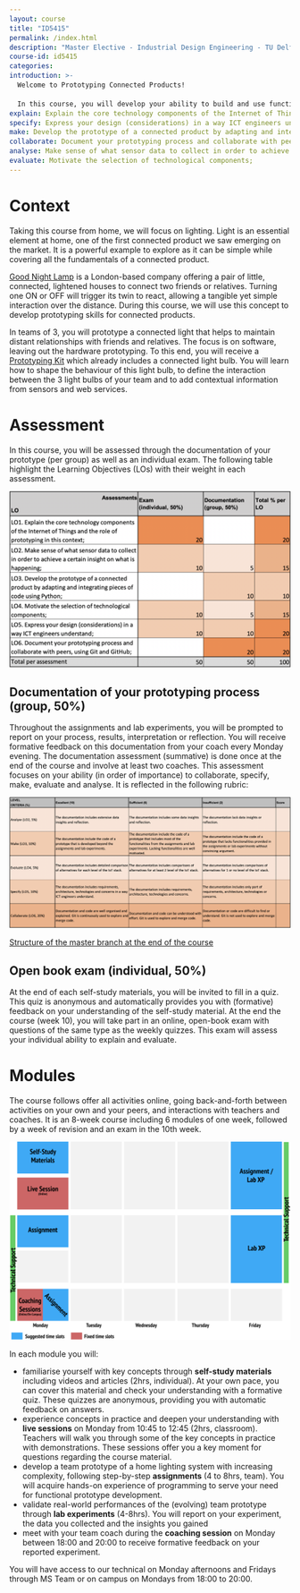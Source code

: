 ```yaml
---
layout: course
title: "ID5415"
permalink: /index.html
description: "Master Elective - Industrial Design Engineering - TU Delft"
course-id: id5415
categories:
introduction: >-
  Welcome to Prototyping Connected Products!

  In this course, you will develop your ability to build and use functional prototypes as part of your design process. You will gain this prototyping experience through the guided development of a connected light product. In teams of three, you will build and use several iterations of this product with a strong focus on the technology and the functional implementation. You will rely on a Raspberry Pi -- small computer -- to sense contextual changes and control connected light bulbs via Python code. Your prototype will help you gain an understanding of the technologies through tests and data exploration.
explain: Explain the core technology components of the Internet of Things and the role of prototyping in this context;
specify: Express your design (considerations) in a way ICT engineers understand;
make: Develop the prototype of a connected product by adapting and integrating pieces of code using Python;
collaborate: Document your prototyping process and collaborate with peers, using Git and GitHub;
analyse: Make sense of what sensor data to collect in order to achieve a certain insight on what is happening;
evaluate: Motivate the selection of technological components;
---
```


# Context

Taking this course from home, we will focus on lighting. Light is an essential element at home, one of the first connected product we saw emerging on the market. It is a powerful example to explore as it can be simple while covering all the fundamentals of a connected product.

[Good Night Lamp](http://goodnightlamp.com/) is a London-based company offering a pair of little, connected, lightened houses to connect two friends or relatives. Turning one ON or OFF will trigger its twin to react, allowing a tangible yet simple interaction over the distance. During this course, we will use this concept to develop prototyping skills for connected products.

In teams of 3, you will prototype a connected light that helps to maintain distant relationships with friends and relatives. The focus is on software, leaving out the hardware prototyping. To this end, you will receive a [Prototyping Kit](/kit.html) which already includes a connected light bulb. You will learn how to shape the behaviour of this light bulb, to define the interaction between the 3 light bulbs of your team and to add contextual information from sensors and web services.

# Assessment

In this course, you will be assessed through the documentation of your prototype (per group) as well as an individual exam. The following table highlight the Learning Objectives (LOs) with their weight in each assessment.

![Assessment matrix](/assets/img/courses/id5415/assessment.png)

## Documentation of your prototyping process (group, 50%)

Throughout the assignments and lab experiments, you will be prompted to report on your process, results, interpretation or reflection. You will receive formative feedback on this documentation from your coach every Monday evening. The documentation assessment (summative) is done once at the end of the course and involve at least two coaches. This assessment focuses on your ability (in order of importance) to collaborate, specify, make, evaluate and analyse. It is reflected in the following rubric:

![Assessment criteria](/assets/img/courses/id5415/documentation_rubric.png)

[Structure of the master branch at the end of the course](/documentation/index.html)

## Open book exam (individual, 50%)

At the end of each self-study materials, you will be invited to fill in a quiz. This quiz is anonymous and automatically provides you with (formative) feedback on your understanding of the self-study material. At the end the course (week 10), you will take part in an online, open-book exam with questions of the same type as the weekly quizzes. This exam will assess your individual ability to explain and evaluate.

# Modules

The course follows offer all activities online, going back-and-forth between activities on your own and your peers, and interactions with teachers and coaches. It is an 8-week course including 6 modules of one week, followed by a week of revision and an exam in the 10th week.

![Weekly Schedule](/assets/img/courses/id5415/weekly-schedule.png)

In each module you will:

- familiarise yourself with key concepts through **self-study materials** including videos and articles (2hrs, individual). At your own pace, you can cover this material and check your understanding with a formative quiz. These quizzes are anonymous, providing you with automatic feedback on answers.
- experience concepts in practice and deepen your understanding with **live sessions** on Monday from 10:45 to 12:45 (2hrs, classroom). Teachers will walk you through some of the key concepts in practice with demonstrations. These sessions offer you a key moment for questions regarding the course material.
- develop a team prototype of a home lighting system with increasing complexity, following step-by-step **assignments** (4 to 8hrs, team). You will acquire hands-on experience of programming to serve your need for functional prototype development.
- validate real-world performances of the (evolving) team prototype through **lab experiments** (4-8hrs). You will report on your experiment, the data you collected and the insights you gained
- meet with your team coach during the **coaching session** on Monday between 18:00 and 20:00 to receive formative feedback on your reported experiment.

You will have access to our technical on Monday afternoons and Fridays through MS Team or on campus on Mondays from 18:00 to 20:00.